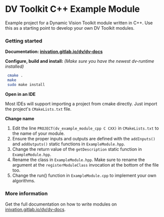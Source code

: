 # DV Toolkit C++ Example Module

Example project for a Dynamic Vision Toolkit module written in C++.
Use this as a starting point to develop your own DV Toolkit modules.

### Getting started

**Documentation: [inivation.gitlab.io/dv/dv-docs](https://inivation.gitlab.io/dv/dv-docs)**

**Configure, build and install:**
*(Make sure you have the newest dv-runtime installed)*

```sh
 cmake .
 make
 sudo make install
```

**Open in an IDE**

Most IDEs will support importing a project from cmake directly.
Just import the project's `CMakeLists.txt` file.

**Change name**

1. Edit the line `PROJECT(dv_example_module_cpp C CXX)` in `CMakeLists.txt` to the name of your module.
2. Ensure the proper inputs and outputs are defined with the `addInputs()` and `addOutputs()` static
functions in `ExampleModule.hpp`.
3. Change the return value of the `getDescription` static function in `ExampleModule.hpp`.
4. Rename the class in `ExampleModule.hpp`. Make sure to rename the argument at the `registerModuleClass`
invocation at the bottom of the file too.
5. Change the run() function in `ExampleModule.cpp` to implement your own algorithms.

### More information

Get the full documentation on how to write modules on [inivation.gitlab.io/dv/dv-docs](https://inivation.gitlab.io/dv/dv-docs).
